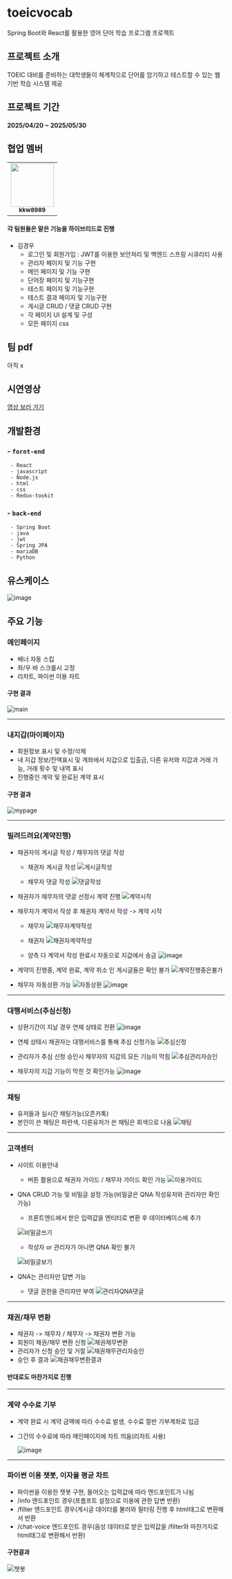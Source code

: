 # toeicvocab
Spring Boot와 React를 활용한 영어 단어 학습 프로그램 프로젝트


## 프로젝트 소개
TOEIC 대비를 준비하는 대학생들이 체계적으로 단어를 암기하고 테스트할 수 있는 웹 기반 학습 시스템 제공


## 프로젝트 기간
#### 2025/04/20 ~ 2025/05/30


## 협업 멤버
<table>
  <tr>
    <td align="center"><a href="https://github.com/kkw8989"><img src="https://avatars.githubusercontent.com/kkw8989" width="100px;" alt=""/><br /><sub><b>kkw8989</b></sub></a></td>
  </tr>
</table>


#### 각 팀원들은 맡은 기능을 하이브리드로 진행

- 김경우 
  - 로그인 및 회원가입 : JWT를 이용한 보안처리 및 백엔드 스프링 시큐리티 사용
  - 관리자 페이지 및 기능 구현
  - 메인 페이지 및 기능 구현
  - 단어장 페이지 및 기능구현
  - 테스트 페이지 및 기능구현
  - 테스트 결과 페이지 및 기능구현
  - 게시글 CRUD / 댓글 CRUD 구현
  - 각 페이지 UI 설계 및 구성
  - 모든 페이지 css
 
## 팀 pdf
아직 x


## 시연영상
  [영상 보러 가기](https://youtu.be/vCiUZxfTASI)


## 개발환경
###  - `fornt-end`
     - React
     - javascript
     - Node.js
     - html
     - css
     - Redux-tookit
     
### - `back-end`
     - Spring Boot
     - java
     - jwt
     - Spring JPA
     - mariaDB
     - Python


## 유스케이스
  ![image](https://github.com/user-attachments/assets/03c476c6-6efa-4cd3-a542-24beec47e20d)

## 주요 기능

### 메인페이지
- 배너 자동 스킵
- 좌/우 바 스크롤시 고정
- 리차트, 파이썬 이용 차트
#### 구현 결과
  ![main](https://github.com/user-attachments/assets/8d24b6ec-8569-4593-aa9a-45fa4d4c754f)

---
### 내지갑(마이페이지)
- 회원정보 표시 및 수정/삭제
- 내 지갑 정보/잔액표시 및 계좌에서 지갑으로 입출금, 다른 유저와 지갑과 거래 가능, 거래 횟수 및 내역 표시
- 진행중인 계약 및 완료된 계약 표시
  

#### 구현 결과
  ![mypage](https://github.com/user-attachments/assets/20fc8ba2-3e06-4bef-9e91-315fe0b0d81c)

---
### 빌려드려요(계약진행)
- 채권자의 게시글 작성 / 채무자의 댓글 작성
  - 채권자 게시글 작성
    ![게시글작성](https://github.com/user-attachments/assets/8246e58a-de47-46a7-b086-eb2f34671e74)

  - 채무자 댓글 작성
    ![댓글작성](https://github.com/user-attachments/assets/f17659ef-6aaa-4a66-a111-317cec74af65)

- 채권자가 채무자의 댓글 선정시 계약 진행
  ![계약시작](https://github.com/user-attachments/assets/e028e6d0-6b85-4290-aa68-593665fbe98f)

- 채무자가 계약서 작성 후 채권자 계약서 작성 -> 계약 시작
  - 채무자
    ![채무자계약작성](https://github.com/user-attachments/assets/fbe26f37-f512-4ad0-8bfa-55af4c19cfce)

  - 채권자
    ![채권자계약작성](https://github.com/user-attachments/assets/9f137aaa-66df-4f11-a5f2-d010d1922dbc)

  - 양측 다 계약서 작성 완료시 자동으로 지갑에서 송금
    ![image](https://github.com/user-attachments/assets/a4e73c8f-0394-4c02-9b15-a3b8bae14681)
 
- 계약이 진행중, 계약 완료, 계약 취소 인 게시글들은 확인 불가
  ![계약진행중은불가](https://github.com/user-attachments/assets/2b714c59-71e1-419c-bf7e-af760c725ffc)

- 채무자 자동상환 가능
  ![자동상환](https://github.com/user-attachments/assets/e958c50f-9a64-483a-9628-380c9f0e7025)
  ![image](https://github.com/user-attachments/assets/b364ed0b-2ba1-4be5-98b9-a961a360df88)

---
### 대행서비스(추심신청)
- 상환기간이 지날 경우 연체 상태로 전환
  ![image](https://github.com/user-attachments/assets/2a4a57f5-3964-43e9-9223-4a9544496c0e)


- 연체 상태시 채권자는 대행서비스를 통해 추심 신청가능
  ![추심신청](https://github.com/user-attachments/assets/7c88825b-f7ba-4356-87af-bb42939a1cf3)

  
- 관리자가 추심 신청 승인시 채무자의 지갑의 모든 기능이 막힘
  ![추심관리자승인](https://github.com/user-attachments/assets/7ee27c61-4e69-4389-9c79-070f8502e78f)

- 채무자의 지갑 기능이 막힌 것 확인가능
  ![image](https://github.com/user-attachments/assets/9cd738a9-773d-4f35-bfaf-334523b650cf)

---
### 채팅
- 유저들과 실시간 채팅가능(오픈카톡)
- 본인이 쓴 채팅은 파란색, 다른유저가 쓴 채팅은 회색으로 나옴
  ![채팅](https://github.com/user-attachments/assets/fdc74426-80ca-44f9-bef6-84077c152ccd)

---
### 고객센터
- 사이트 이용안내
  - 버튼 활용으로 채권자 가이드 / 채무자 가이드 확인 가능
  ![이용가이드](https://github.com/user-attachments/assets/041527b4-089c-4671-a513-3d0b2f7651fb)


- QNA CRUD 가능 및 비밀글 설정 가능(비밀글은 QNA 작성유저와 관리자만 확인 가능)

  - 프론트엔드에서 받은 입력값을 엔티티로 변환 후 데이터베이스에 추가

  ![비밀글쓰기](https://github.com/user-attachments/assets/37871bbc-6c07-4737-b107-e66acdb9b078)

  - 작성자 or 관리자가 아니면 QNA 확인 불가
  
  ![비밀글보기](https://github.com/user-attachments/assets/82eaab82-c1d7-4401-871f-9e350259b8df)
  
- QNA는 관리자만 답변 가능
  - 댓글 권한을 관리자만 부여
  ![관리자QNA댓글](https://github.com/user-attachments/assets/e55808c9-93c7-43f5-af87-619e12d0544e)

---
### 채권/채무 변환
- 채권자 -> 채무자 / 채무자 -> 채권자 변환 가능
- 회원이 채권/채무 변환 신청
  ![채권채무변환](https://github.com/user-attachments/assets/38e9e543-3e66-4411-8724-c0625ae2465c)
- 관리자가 신청 승인 및 거절
  ![채권채무관리자승인](https://github.com/user-attachments/assets/0d0e0b80-81b5-4c82-ada9-09c6b94309de)
- 승인 후 결과
  ![채권채무변환결과](https://github.com/user-attachments/assets/49eb5fde-46bf-418d-a141-a72f4884bf34)
#### 반대로도 마찬가지로 진행

---
### 계약 수수료 기부
- 계약 완료 시 계약 금액에 따라 수수료 발생, 수수료 절반 기부계좌로 입금
- 그간의 수수료에 따라 메인페이지에 차트 띄움(리차트 사용)
  
  ![image](https://github.com/user-attachments/assets/ee9cad17-8913-4a2c-a796-9c20225e0c49)

---
### 파이썬 이용 챗봇, 이자율 평균 차트
- 파이썬을 이용한 챗봇 구현, 들어오는 입력값에 따라 엔드포인트가 나뉨
- /info 엔드포인트 경우(프롬프트 설정으로 이용에 관한 답변 반환)
- /filter 엔드포인트 경우(게시글 데이터를 불러와 필터링 진행 후 html태그로 변환해서 반환
- /chat-voice 엔드포인트 경우(음성 데이터로 받은 입력값을 /filter와 마찬가지로 html태그로 변환해서 반환)

#### 구현결과
  ![챗봇](https://github.com/user-attachments/assets/b0519d4e-dbd0-4ac4-9c42-812666b32d78)



